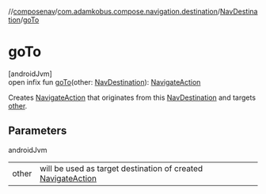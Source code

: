 //[composenav](../../../index.md)/[com.adamkobus.compose.navigation.destination](../index.md)/[NavDestination](index.md)/[goTo](go-to.md)

# goTo

[androidJvm]\
open infix fun [goTo](go-to.md)(other: [NavDestination](index.md)): [NavigateAction](../../com.adamkobus.compose.navigation.action/-navigate-action/index.md)

Creates [NavigateAction](../../com.adamkobus.compose.navigation.action/-navigate-action/index.md) that originates from this [NavDestination](index.md) and targets [other](go-to.md).

## Parameters

androidJvm

| | |
|---|---|
| other | will be used as target destination of created [NavigateAction](../../com.adamkobus.compose.navigation.action/-navigate-action/index.md) |
